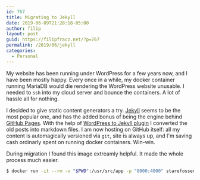 ```yaml
---
id: 767
title: Migrating to Jekyll
date: 2019-06-09T21:28:18-05:00
author: filip
layout: post
guid: https://filipfracz.net/?p=767
permalink: /2019/06/jekyll
categories:
  - Personal
---
```

My website has been running under WordPress for a few years now, and I have been mostly happy. Every once in a while, my docker container running MariaDB would die rendering the WordPress website unusable. I needed to `ssh` into my cloud server and bounce the containers. A lot of hassle all for nothing.

I decided to give static content generators a try. [Jekyll](https://jekyllrb.com/) seems to be the most popular one, and has the added bonus of being the engine behind [GitHub Pages](https://pages.github.com/). With the help of [WordPress to Jekyll plugin](https://github.com/benbalter/wordpress-to-jekyll-exporter) I converted the old posts into markdown files. I am now hosting on GitHub itself: all my content is automagically versioned via `git`, site is always up, and I'm saving cash ordinarly spent on running docker containers. Win-win.

During migration I found this image extreamly helpful. It made the whole process much easier.

```sh
$ docker run -it --rm -v "$PWD":/usr/src/app -p "8000:4000" starefossen/github-pages
```
